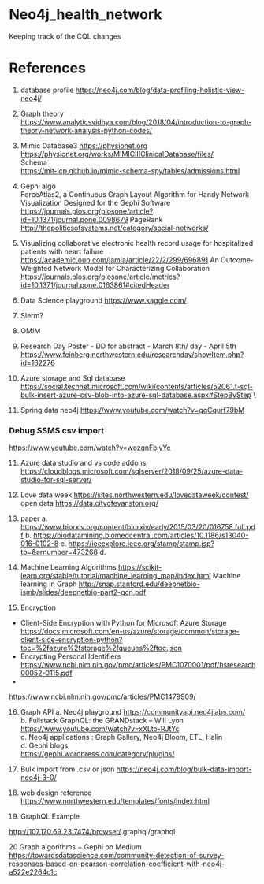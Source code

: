# Neo4j_health_network
Keeping track of the CQL changes

# References
1. database profile
https://neo4j.com/blog/data-profiling-holistic-view-neo4j/ 

2. Graph theory
https://www.analyticsvidhya.com/blog/2018/04/introduction-to-graph-theory-network-analysis-python-codes/

3. Mimic Database3
https://physionet.org \
https://physionet.org/works/MIMICIIIClinicalDatabase/files/ \
Schema \
https://mit-lcp.github.io/mimic-schema-spy/tables/admissions.html

4. Gephi algo \
ForceAtlas2, a Continuous Graph Layout Algorithm for Handy Network Visualization Designed for the Gephi Software
https://journals.plos.org/plosone/article?id=10.1371/journal.pone.0098679
PageRank \
http://thepoliticsofsystems.net/category/social-networks/

5. Visualizing collaborative electronic health record usage for hospitalized patients with heart failure 
https://academic.oup.com/jamia/article/22/2/299/696891
An Outcome-Weighted Network Model for Characterizing Collaboration
https://journals.plos.org/plosone/article/metrics?id=10.1371/journal.pone.0163861#citedHeader

6. Data Science playground
https://www.kaggle.com/

7. Slerm?

8. OMIM

9. Research Day Poster - DD for abstract - March 8th/ day - April 5th \
https://www.feinberg.northwestern.edu/researchday/showItem.php?id=162276 

10. Azure storage and Sql database
https://social.technet.microsoft.com/wiki/contents/articles/52061.t-sql-bulk-insert-azure-csv-blob-into-azure-sql-database.aspx#StepByStep \

11. Spring data neo4j
https://www.youtube.com/watch?v=gqCqurf79bM

### Debug SSMS csv import 
https://www.youtube.com/watch?v=wozqnFbjyYc


11. Azure data studio and vs code addons
https://cloudblogs.microsoft.com/sqlserver/2018/09/25/azure-data-studio-for-sql-server/

12. Love data week https://sites.northwestern.edu/lovedataweek/contest/
open data https://data.cityofevanston.org/

13. paper
a. https://www.biorxiv.org/content/biorxiv/early/2015/03/20/016758.full.pdf
b. https://biodatamining.biomedcentral.com/articles/10.1186/s13040-016-0102-8
c. https://ieeexplore.ieee.org/stamp/stamp.jsp?tp=&arnumber=473268
d. 


14. Machine Learning Algorithms
https://scikit-learn.org/stable/tutorial/machine_learning_map/index.html
Machine learning in Graph
http://snap.stanford.edu/deepnetbio-ismb/slides/deepnetbio-part2-gcn.pdf

15. Encryption
* Client-Side Encryption with Python for Microsoft Azure Storage
https://docs.microsoft.com/en-us/azure/storage/common/storage-client-side-encryption-python?toc=%2fazure%2fstorage%2fqueues%2ftoc.json
* Encrypting Personal Identifiers
https://www.ncbi.nlm.nih.gov/pmc/articles/PMC1070001/pdf/hsresearch00052-0115.pdf
* 
https://www.ncbi.nlm.nih.gov/pmc/articles/PMC1479909/

16. Graph API 
a. Neo4j playground https://communityapi.neo4jlabs.com/ \
b. Fullstack GraphQL: the GRANDstack – Will Lyon
 https://www.youtube.com/watch?v=xXLto-RJtYc \
c. Neo4j applications : Graph Gallery, Neo4j Bloom, ETL, Halin \
d. Gephi blogs \
https://gephi.wordpress.com/category/plugins/

17. Bulk import from .csv or json
https://neo4j.com/blog/bulk-data-import-neo4j-3-0/

18. web design reference
https://www.northwestern.edu/templates/fonts/index.html


19. GraphQL Example

http://107.170.69.23:7474/browser/
graphql/graphql

20 Graph algorithms + Gephi on Medium
https://towardsdatascience.com/community-detection-of-survey-responses-based-on-pearson-correlation-coefficient-with-neo4j-a522e2264c1c
